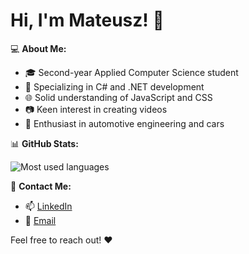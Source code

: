 # Hi, I'm Mateusz! 👋

💻 **About Me:**
- 🎓 Second-year Applied Computer Science student
- 🚀 Specializing in C# and .NET development
- 🌐 Solid understanding of JavaScript and CSS
- 📷 Keen interest in creating videos
- 🚗 Enthusiast in automotive engineering and cars


📊 **GitHub Stats:**

![Most used languages](https://github-readme-stats.vercel.app/api/top-langs/?username=matek10000&theme=tokyonight&show_icons=true&hide_border=false&layout=compact)


📧 **Contact Me:**
- 📫 [LinkedIn](https://www.linkedin.com/in/mateusz-dyba%C5%9B-bb109b2a3/)
- 📧 [Email](mailto:mateusz.dybas10@gmail.com)


Feel free to reach out! ❤️

